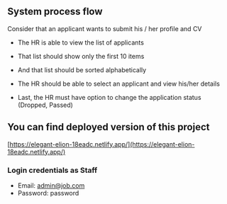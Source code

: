 ## System process flow
Consider that an applicant wants to submit his / her profile and CV


* The HR is able to view the list of applicants 

* That list should show only the first 10 items

* And that list should be sorted alphabetically

* The HR should be able to select an applicant and view his/her details

* Last, the HR must have option to change the application status (Dropped, Passed)

## You can find deployed version of this project
[https://elegant-elion-18eadc.netlify.app/](https://elegant-elion-18eadc.netlify.app/)

### Login credentials as Staff
* Email: admin@job.com
* Password: password
